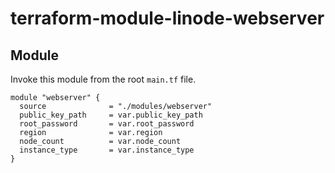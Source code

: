 # terraform-module-linode-webserver

## Module

Invoke this module from the root `main.tf` file.

```hcl
module "webserver" {
  source              = "./modules/webserver"
  public_key_path     = var.public_key_path
  root_password       = var.root_password
  region              = var.region
  node_count          = var.node_count
  instance_type       = var.instance_type
}
```
